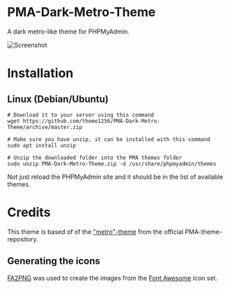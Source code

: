 # PMA-Dark-Metro-Theme
A dark metro-like theme for PHPMyAdmin.

![Screenshot](https://raw.githubusercontent.com/theme1256/PMA-Dark-Metro-Theme/master/screen.png)

# Installation

## Linux (Debian/Ubuntu)

    # Download it to your server using this command
	wget https://github.com/theme1256/PMA-Dark-Metro-Theme/archive/master.zip
    
    # Make sure you have unzip, it can be installed with this command
    sudo apt install unzip

    # Unzip the downloaded folder into the PMA themes folder
    sudo unzip PMA-Dark-Metro-Theme.zip -d /usr/share/phpmyadmin/themes

Not just reload the PHPMyAdmin site and it should be in the list of available themes.

# Credits

This theme is based of of the ["metro"-theme](https://github.com/phpmyadmin/themes/tree/master/metro) from the official PMA-theme-repository.

## Generating the icons
[FA2PNG](http://fa2png.io/) was used to create the images from the [Font Awesome](http://fontawesome.io/) icon set.